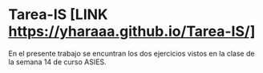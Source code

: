 # Tarea-IS [LINK https://yharaaa.github.io/Tarea-IS/]
En el presente trabajo se encuntran los dos ejercicios vistos en la clase de la semana 14 de curso ASIES.
